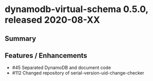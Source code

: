 # dynamodb-virtual-schema 0.5.0, released 2020-08-XX
 
## Summary



## Features / Enhancements
 
* #45 Separated DynamoDB and document code 
* #112 Changed repository of serial-version-uid-change-checker
 
